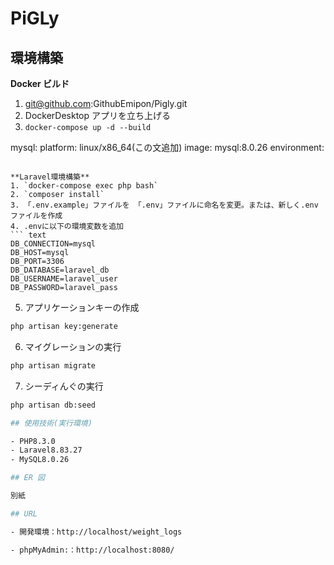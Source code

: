 # PiGLy

## 環境構築

**Docker ビルド**

1. git@github.com:GithubEmipon/Pigly.git
2. DockerDesktop アプリを立ち上げる
3. `docker-compose up -d --build`

mysql:
platform: linux/x86_64(この文追加)
image: mysql:8.0.26
environment:

````

**Laravel環境構築**
1. `docker-compose exec php bash`
2. `composer install`
3. 「.env.example」ファイルを 「.env」ファイルに命名を変更。または、新しく.envファイルを作成
4. .envに以下の環境変数を追加
``` text
DB_CONNECTION=mysql
DB_HOST=mysql
DB_PORT=3306
DB_DATABASE=laravel_db
DB_USERNAME=laravel_user
DB_PASSWORD=laravel_pass
````

5. アプリケーションキーの作成

```bash
php artisan key:generate
```

6. マイグレーションの実行

```bash
php artisan migrate
```
7. シーディんぐの実行
```bash
php artisan db:seed

## 使用技術(実行環境)

- PHP8.3.0
- Laravel8.83.27
- MySQL8.0.26

## ER 図

別紙

## URL

- 開発環境：http://localhost/weight_logs

- phpMyAdmin:：http://localhost:8080/
